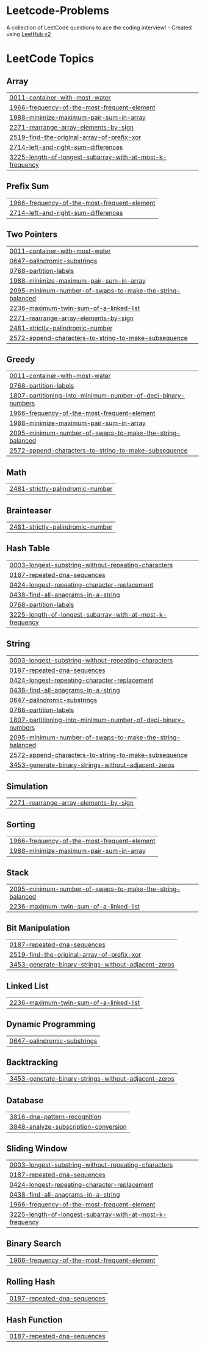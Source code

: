 # Leetcode-Problems
A collection of LeetCode questions to ace the coding interview! - Created using [LeetHub v2](https://github.com/arunbhardwaj/LeetHub-2.0)

<!---LeetCode Topics Start-->
# LeetCode Topics
## Array
|  |
| ------- |
| [0011-container-with-most-water](https://github.com/sumbalzehra88/Leetcode-Problems/tree/master/0011-container-with-most-water) |
| [1966-frequency-of-the-most-frequent-element](https://github.com/sumbalzehra88/Leetcode-Problems/tree/master/1966-frequency-of-the-most-frequent-element) |
| [1988-minimize-maximum-pair-sum-in-array](https://github.com/sumbalzehra88/Leetcode-Problems/tree/master/1988-minimize-maximum-pair-sum-in-array) |
| [2271-rearrange-array-elements-by-sign](https://github.com/sumbalzehra88/Leetcode-Problems/tree/master/2271-rearrange-array-elements-by-sign) |
| [2519-find-the-original-array-of-prefix-xor](https://github.com/sumbalzehra88/Leetcode-Problems/tree/master/2519-find-the-original-array-of-prefix-xor) |
| [2714-left-and-right-sum-differences](https://github.com/sumbalzehra88/Leetcode-Problems/tree/master/2714-left-and-right-sum-differences) |
| [3225-length-of-longest-subarray-with-at-most-k-frequency](https://github.com/sumbalzehra88/Leetcode-Problems/tree/master/3225-length-of-longest-subarray-with-at-most-k-frequency) |
## Prefix Sum
|  |
| ------- |
| [1966-frequency-of-the-most-frequent-element](https://github.com/sumbalzehra88/Leetcode-Problems/tree/master/1966-frequency-of-the-most-frequent-element) |
| [2714-left-and-right-sum-differences](https://github.com/sumbalzehra88/Leetcode-Problems/tree/master/2714-left-and-right-sum-differences) |
## Two Pointers
|  |
| ------- |
| [0011-container-with-most-water](https://github.com/sumbalzehra88/Leetcode-Problems/tree/master/0011-container-with-most-water) |
| [0647-palindromic-substrings](https://github.com/sumbalzehra88/Leetcode-Problems/tree/master/0647-palindromic-substrings) |
| [0768-partition-labels](https://github.com/sumbalzehra88/Leetcode-Problems/tree/master/0768-partition-labels) |
| [1988-minimize-maximum-pair-sum-in-array](https://github.com/sumbalzehra88/Leetcode-Problems/tree/master/1988-minimize-maximum-pair-sum-in-array) |
| [2095-minimum-number-of-swaps-to-make-the-string-balanced](https://github.com/sumbalzehra88/Leetcode-Problems/tree/master/2095-minimum-number-of-swaps-to-make-the-string-balanced) |
| [2236-maximum-twin-sum-of-a-linked-list](https://github.com/sumbalzehra88/Leetcode-Problems/tree/master/2236-maximum-twin-sum-of-a-linked-list) |
| [2271-rearrange-array-elements-by-sign](https://github.com/sumbalzehra88/Leetcode-Problems/tree/master/2271-rearrange-array-elements-by-sign) |
| [2481-strictly-palindromic-number](https://github.com/sumbalzehra88/Leetcode-Problems/tree/master/2481-strictly-palindromic-number) |
| [2572-append-characters-to-string-to-make-subsequence](https://github.com/sumbalzehra88/Leetcode-Problems/tree/master/2572-append-characters-to-string-to-make-subsequence) |
## Greedy
|  |
| ------- |
| [0011-container-with-most-water](https://github.com/sumbalzehra88/Leetcode-Problems/tree/master/0011-container-with-most-water) |
| [0768-partition-labels](https://github.com/sumbalzehra88/Leetcode-Problems/tree/master/0768-partition-labels) |
| [1807-partitioning-into-minimum-number-of-deci-binary-numbers](https://github.com/sumbalzehra88/Leetcode-Problems/tree/master/1807-partitioning-into-minimum-number-of-deci-binary-numbers) |
| [1966-frequency-of-the-most-frequent-element](https://github.com/sumbalzehra88/Leetcode-Problems/tree/master/1966-frequency-of-the-most-frequent-element) |
| [1988-minimize-maximum-pair-sum-in-array](https://github.com/sumbalzehra88/Leetcode-Problems/tree/master/1988-minimize-maximum-pair-sum-in-array) |
| [2095-minimum-number-of-swaps-to-make-the-string-balanced](https://github.com/sumbalzehra88/Leetcode-Problems/tree/master/2095-minimum-number-of-swaps-to-make-the-string-balanced) |
| [2572-append-characters-to-string-to-make-subsequence](https://github.com/sumbalzehra88/Leetcode-Problems/tree/master/2572-append-characters-to-string-to-make-subsequence) |
## Math
|  |
| ------- |
| [2481-strictly-palindromic-number](https://github.com/sumbalzehra88/Leetcode-Problems/tree/master/2481-strictly-palindromic-number) |
## Brainteaser
|  |
| ------- |
| [2481-strictly-palindromic-number](https://github.com/sumbalzehra88/Leetcode-Problems/tree/master/2481-strictly-palindromic-number) |
## Hash Table
|  |
| ------- |
| [0003-longest-substring-without-repeating-characters](https://github.com/sumbalzehra88/Leetcode-Problems/tree/master/0003-longest-substring-without-repeating-characters) |
| [0187-repeated-dna-sequences](https://github.com/sumbalzehra88/Leetcode-Problems/tree/master/0187-repeated-dna-sequences) |
| [0424-longest-repeating-character-replacement](https://github.com/sumbalzehra88/Leetcode-Problems/tree/master/0424-longest-repeating-character-replacement) |
| [0438-find-all-anagrams-in-a-string](https://github.com/sumbalzehra88/Leetcode-Problems/tree/master/0438-find-all-anagrams-in-a-string) |
| [0768-partition-labels](https://github.com/sumbalzehra88/Leetcode-Problems/tree/master/0768-partition-labels) |
| [3225-length-of-longest-subarray-with-at-most-k-frequency](https://github.com/sumbalzehra88/Leetcode-Problems/tree/master/3225-length-of-longest-subarray-with-at-most-k-frequency) |
## String
|  |
| ------- |
| [0003-longest-substring-without-repeating-characters](https://github.com/sumbalzehra88/Leetcode-Problems/tree/master/0003-longest-substring-without-repeating-characters) |
| [0187-repeated-dna-sequences](https://github.com/sumbalzehra88/Leetcode-Problems/tree/master/0187-repeated-dna-sequences) |
| [0424-longest-repeating-character-replacement](https://github.com/sumbalzehra88/Leetcode-Problems/tree/master/0424-longest-repeating-character-replacement) |
| [0438-find-all-anagrams-in-a-string](https://github.com/sumbalzehra88/Leetcode-Problems/tree/master/0438-find-all-anagrams-in-a-string) |
| [0647-palindromic-substrings](https://github.com/sumbalzehra88/Leetcode-Problems/tree/master/0647-palindromic-substrings) |
| [0768-partition-labels](https://github.com/sumbalzehra88/Leetcode-Problems/tree/master/0768-partition-labels) |
| [1807-partitioning-into-minimum-number-of-deci-binary-numbers](https://github.com/sumbalzehra88/Leetcode-Problems/tree/master/1807-partitioning-into-minimum-number-of-deci-binary-numbers) |
| [2095-minimum-number-of-swaps-to-make-the-string-balanced](https://github.com/sumbalzehra88/Leetcode-Problems/tree/master/2095-minimum-number-of-swaps-to-make-the-string-balanced) |
| [2572-append-characters-to-string-to-make-subsequence](https://github.com/sumbalzehra88/Leetcode-Problems/tree/master/2572-append-characters-to-string-to-make-subsequence) |
| [3453-generate-binary-strings-without-adjacent-zeros](https://github.com/sumbalzehra88/Leetcode-Problems/tree/master/3453-generate-binary-strings-without-adjacent-zeros) |
## Simulation
|  |
| ------- |
| [2271-rearrange-array-elements-by-sign](https://github.com/sumbalzehra88/Leetcode-Problems/tree/master/2271-rearrange-array-elements-by-sign) |
## Sorting
|  |
| ------- |
| [1966-frequency-of-the-most-frequent-element](https://github.com/sumbalzehra88/Leetcode-Problems/tree/master/1966-frequency-of-the-most-frequent-element) |
| [1988-minimize-maximum-pair-sum-in-array](https://github.com/sumbalzehra88/Leetcode-Problems/tree/master/1988-minimize-maximum-pair-sum-in-array) |
## Stack
|  |
| ------- |
| [2095-minimum-number-of-swaps-to-make-the-string-balanced](https://github.com/sumbalzehra88/Leetcode-Problems/tree/master/2095-minimum-number-of-swaps-to-make-the-string-balanced) |
| [2236-maximum-twin-sum-of-a-linked-list](https://github.com/sumbalzehra88/Leetcode-Problems/tree/master/2236-maximum-twin-sum-of-a-linked-list) |
## Bit Manipulation
|  |
| ------- |
| [0187-repeated-dna-sequences](https://github.com/sumbalzehra88/Leetcode-Problems/tree/master/0187-repeated-dna-sequences) |
| [2519-find-the-original-array-of-prefix-xor](https://github.com/sumbalzehra88/Leetcode-Problems/tree/master/2519-find-the-original-array-of-prefix-xor) |
| [3453-generate-binary-strings-without-adjacent-zeros](https://github.com/sumbalzehra88/Leetcode-Problems/tree/master/3453-generate-binary-strings-without-adjacent-zeros) |
## Linked List
|  |
| ------- |
| [2236-maximum-twin-sum-of-a-linked-list](https://github.com/sumbalzehra88/Leetcode-Problems/tree/master/2236-maximum-twin-sum-of-a-linked-list) |
## Dynamic Programming
|  |
| ------- |
| [0647-palindromic-substrings](https://github.com/sumbalzehra88/Leetcode-Problems/tree/master/0647-palindromic-substrings) |
## Backtracking
|  |
| ------- |
| [3453-generate-binary-strings-without-adjacent-zeros](https://github.com/sumbalzehra88/Leetcode-Problems/tree/master/3453-generate-binary-strings-without-adjacent-zeros) |
## Database
|  |
| ------- |
| [3816-dna-pattern-recognition](https://github.com/sumbalzehra88/Leetcode-Problems/tree/master/3816-dna-pattern-recognition) |
| [3848-analyze-subscription-conversion](https://github.com/sumbalzehra88/Leetcode-Problems/tree/master/3848-analyze-subscription-conversion) |
## Sliding Window
|  |
| ------- |
| [0003-longest-substring-without-repeating-characters](https://github.com/sumbalzehra88/Leetcode-Problems/tree/master/0003-longest-substring-without-repeating-characters) |
| [0187-repeated-dna-sequences](https://github.com/sumbalzehra88/Leetcode-Problems/tree/master/0187-repeated-dna-sequences) |
| [0424-longest-repeating-character-replacement](https://github.com/sumbalzehra88/Leetcode-Problems/tree/master/0424-longest-repeating-character-replacement) |
| [0438-find-all-anagrams-in-a-string](https://github.com/sumbalzehra88/Leetcode-Problems/tree/master/0438-find-all-anagrams-in-a-string) |
| [1966-frequency-of-the-most-frequent-element](https://github.com/sumbalzehra88/Leetcode-Problems/tree/master/1966-frequency-of-the-most-frequent-element) |
| [3225-length-of-longest-subarray-with-at-most-k-frequency](https://github.com/sumbalzehra88/Leetcode-Problems/tree/master/3225-length-of-longest-subarray-with-at-most-k-frequency) |
## Binary Search
|  |
| ------- |
| [1966-frequency-of-the-most-frequent-element](https://github.com/sumbalzehra88/Leetcode-Problems/tree/master/1966-frequency-of-the-most-frequent-element) |
## Rolling Hash
|  |
| ------- |
| [0187-repeated-dna-sequences](https://github.com/sumbalzehra88/Leetcode-Problems/tree/master/0187-repeated-dna-sequences) |
## Hash Function
|  |
| ------- |
| [0187-repeated-dna-sequences](https://github.com/sumbalzehra88/Leetcode-Problems/tree/master/0187-repeated-dna-sequences) |
<!---LeetCode Topics End-->